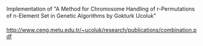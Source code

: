 Implementation of 
"A Method for Chromosome Handling of r-Permutations of n-Element Set in Genetic Algorithms by Gokturk Ucoluk"

 http://www.ceng.metu.edu.tr/~ucoluk/research/publications/combination.pdf